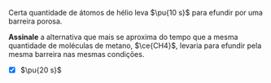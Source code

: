 Certa quantidade de átomos de hélio leva $\pu{10 s}$ para efundir por uma barreira porosa.

**Assinale** a alternativa que mais se aproxima do tempo que a mesma quantidade de moléculas de metano, $\ce{CH4}$, levaria para efundir pela mesma barreira nas mesmas condições.

- [x] $\pu{20 s}$

